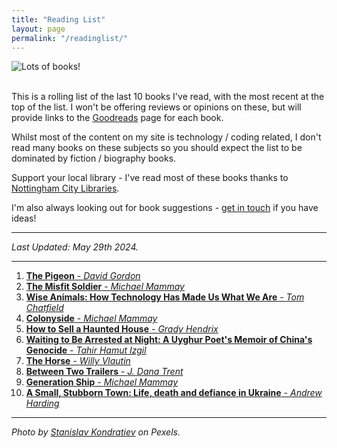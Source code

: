 ```yaml
---
title: "Reading List"
layout: page
permalink: "/readinglist/"
---
```

<div class="container">
    <div class="row">
        <div class="col-md-12">
            <img src="{{site.baseurl}}/assets/images/readinglistbanner.jpg" class="img-fluid" alt="Lots of books!">
        </div>
    </div>
    <div class="row">
        <div class="col-md-12">
            <br/>
            <p>This is a rolling list of the last 10 books I've read, with the most recent at the top of the list.  I won't be offering reviews or opinions on these, but will provide links to the <a href="https://www.goodreads.com/" target="_blank">Goodreads</a> page for each book.</p>
            <p>Whilst most of the content on my site is technology / coding related, I don't read many books on these subjects so you should expect the list to be dominated by fiction / biography books.</p>
            <p>Support your local library - I've read most of these books thanks to <a href="https://www.nottinghamcitylibraries.co.uk/" target="_blank">Nottingham City Libraries</a>.</p>
            <p>I'm also always looking out for book suggestions - <a href="/contact">get in touch</a> if you have ideas!</p>
            <hr/>
            <p><i>Last Updated: May 29th 2024.</i></p>
            <hr/>
            <ol> 
              <li><a href="https://www.goodreads.com/book/show/63043718-the-pigeon" target="_blank"><b>The Pigeon</b> - <i>David Gordon</i></a></li>  
              <li><a href="https://www.goodreads.com/book/show/58210335-the-misfit-soldier" target="_blank"><b>The Misfit Soldier</b> - <i>Michael Mammay</i></a></li>  
              <li><a href="https://www.goodreads.com/book/show/199346102-wise-animals" target="_blank"><b>Wise Animals: How Technology Has Made Us What We Are</b> - <i>Tom Chatfield</i></a></li>  
              <li><a href="https://www.goodreads.com/book/show/49085596-colonyside" target="_blank"><b>Colonyside</b> - <i>Michael Mammay</i></a></li>    
              <li><a href="https://www.goodreads.com/en/book/show/59414094" target="_blank"><b>How to Sell a Haunted House</b> - <i>Grady Hendrix</i></a></li> 
              <li><a href="https://www.goodreads.com/book/show/63249763-waiting-to-be-arrested-at-night" target="_blank"><b>Waiting to Be Arrested at Night: A Uyghur Poet's Memoir of China's Genocide</b> - <i>Tahir Hamut Izgil</i></a></li> 
              <li><a href="https://www.goodreads.com/book/show/199532033-the-horse" target="_blank"><b>The Horse</b> - <i>Willy Vlautin</i></a></li>  
              <li><a href="https://www.goodreads.com/book/show/191746539-between-two-trailers" target="_blank"><b>Between Two Trailers</b> - <i>J. Dana Trent</i></a></li> 
              <li><a href="https://www.goodreads.com/book/show/63876699-generation-ship" target="_blank"><b>Generation Ship</b> - <i>Michael Mammay</i></a></li> 
              <li><a href="https://www.goodreads.com/book/show/176873010-a-small-stubborn-town" target="_blank"><b>A Small, Stubborn Town: Life, death and defiance in Ukraine</b> - <i>Andrew Harding</i></a></li>    
            </ol>
            <hr/>
            <p><i>Photo by <a href="https://www.pexels.com/photo/books-on-wooden-shelves-inside-library-2908984/" target="_blank">Stanislav Kondratiev</a> on Pexels.</i></p>
         </div>
   </div>
</div>
